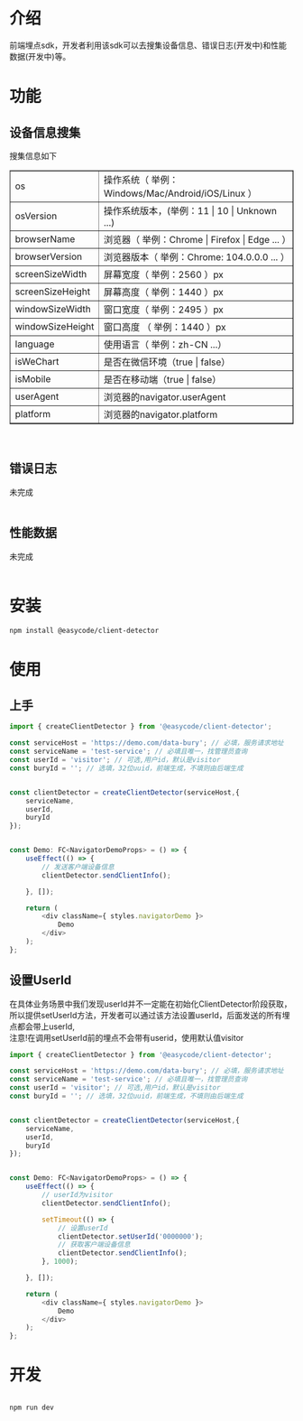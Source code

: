 # 介绍
<div>
前端埋点sdk，开发者利用该sdk可以去搜集设备信息、错误日志(开发中)和性能数据(开发中)等。
</div>

# 功能
## 设备信息搜集
<div>搜集信息如下</div>
<table border>
    <tr>
        <td>os</td>
        <td>操作系统（ 举例：Windows/Mac/Android/iOS/Linux ）</td>
    </tr>
    <tr>
        <td>osVersion</td>
        <td>操作系统版本，(举例：11 | 10 | Unknown ...)</td>
    </tr>
    <tr>
        <td>browserName</td>
        <td>浏览器（ 举例：Chrome | Firefox | Edge ... ）</td>
    </tr>
    <tr>
        <td>browserVersion</td>
        <td>浏览器版本（ 举例：Chrome: 104.0.0.0 ... ）</td>
    </tr>
    <tr>
        <td>screenSizeWidth</td>
        <td>屏幕宽度（ 举例：2560 ）px</td>
    </tr>
    <tr>
        <td>screenSizeHeight</td>
        <td>屏幕高度（ 举例：1440 ）px</td>
    </tr>
    <tr>
        <td>windowSizeWidth</td>
        <td>窗口宽度（ 举例：2495 ）px</td>
    </tr>
    <tr>
        <td>windowSizeHeight</td>
        <td>窗口高度 （ 举例：1440 ）px</td>
    </tr>
    <tr>
        <td>language</td>
        <td>使用语言（ 举例：zh-CN ...）</td>
    </tr>
    <tr>
        <td>isWeChart</td>
        <td>是否在微信环境（true | false）</td>
    </tr>
    <tr>
        <td>isMobile</td>
        <td>是否在移动端（true | false）</td>
    </tr>
    <tr>
        <td>userAgent</td>
        <td>浏览器的navigator.userAgent</td>
    </tr>
    <tr>
        <td>platform</td>
        <td>浏览器的navigator.platform</td>
    </tr>
</table>
<br/>

## 错误日志
未完成<br/><br/>

## 性能数据
未完成<br/><br/>

# 安装

```sh
npm install @easycode/client-detector
```

# 使用
## 上手

```js
import { createClientDetector } from '@easycode/client-detector';

const serviceHost = 'https://demo.com/data-bury'; // 必填，服务请求地址
const serviceName = 'test-service'; // 必填且唯一，找管理员查询
const userId = 'visitor'; // 可选,用户id，默认是visitor
const buryId = ''; // 选填，32位uuid，前端生成，不填则由后端生成


const clientDetector = createClientDetector(serviceHost,{
    serviceName,
    userId,
    buryId
});


const Demo: FC<NavigatorDemoProps> = () => {
    useEffect(() => {
        // 发送客户端设备信息
        clientDetector.sendClientInfo();

    }, []);

    return (
        <div className={ styles.navigatorDemo }>
            Demo
        </div>
    );
};

```

## 设置UserId
<div>在具体业务场景中我们发现userId并不一定能在初始化ClientDetector阶段获取，</div>
<div>所以提供setUserId方法，开发者可以通过该方法设置userId，后面发送的所有埋点都会带上userId,</div>
<div>注意!在调用setUserId前的埋点不会带有userid，使用默认值visitor</div>

```js
import { createClientDetector } from '@easycode/client-detector';

const serviceHost = 'https://demo.com/data-bury'; // 必填，服务请求地址
const serviceName = 'test-service'; // 必填且唯一，找管理员查询
const userId = 'visitor'; // 可选,用户id，默认是visitor
const buryId = ''; // 选填，32位uuid，前端生成，不填则由后端生成


const clientDetector = createClientDetector(serviceHost,{
    serviceName,
    userId,
    buryId
});


const Demo: FC<NavigatorDemoProps> = () => {
    useEffect(() => {
        // userId为visitor
        clientDetector.sendClientInfo();

        setTimeout(() => {
            // 设置userId
            clientDetector.setUserId('0000000');
            // 获取客户端设备信息
            clientDetector.sendClientInfo();
        }, 1000);

    }, []);

    return (
        <div className={ styles.navigatorDemo }>
            Demo
        </div>
    );
};

```
# 开发

```sh

npm run dev
```
